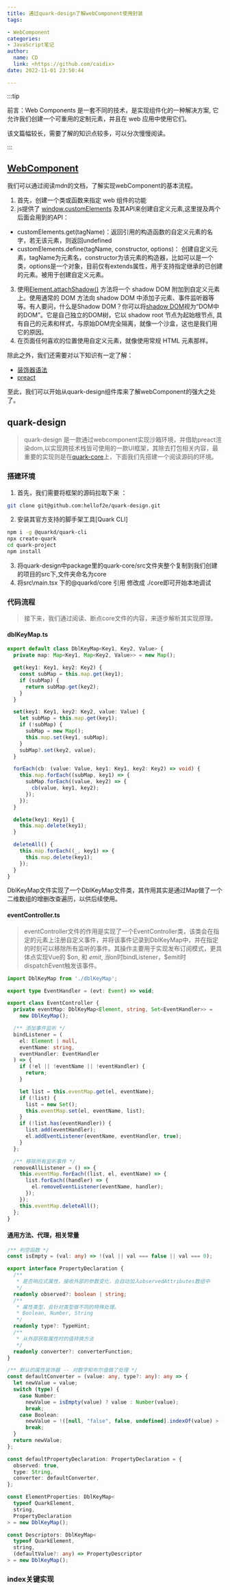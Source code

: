 ```yaml
---
title: 通过quark-design了解webComponent使用封装
tags:

- WebComponent
categories:
- JavaScript笔记
author:
  name: CD
  link: <https://github.com/caidix>
date: 2022-11-01 23:50:44

---
```

:::tip

前言：Web Components 是一套不同的技术，是实现组件化的一种解决方案, 它允许我们创建一个可重用的定制元素，并且在 web 应用中使用它们。

该文篇幅较长，需要了解的知识点较多，可以分次慢慢阅读。

:::

## [WebComponent](https://developer.mozilla.org/zh-CN/docs/Web/Web_Components)

我们可以通过阅读mdn的文档，了解实现webComponent的基本流程。

1. 首先，创建一个类或函数来指定 web 组件的功能
2. js提供了 [window.customElements](https://developer.mozilla.org/zh-CN/docs/Web/API/CustomElementRegistry/define) 及其API来创建自定义元素,这里提及两个后面会用到的API：

- customElements.get(tagName)：返回引用的构造函数的自定义元素的名字，若无该元素，则返回undefined
- customElements.define(tagName, constructor, options)： 创建自定义元素，tagName为元素名，constructor为该元素的构造器，比如可以是一个类，options是一个对象，目前仅有extends属性，用于支持指定继承的已创建的元素。被用于创建自定义元素。

3. 使用[Element.attachShadow()](https://developer.mozilla.org/zh-CN/docs/Web/API/Element/attachShadow) 方法将一个 shadow DOM 附加到自定义元素上。使用通常的 DOM 方法向 shadow DOM 中添加子元素、事件监听器等等。有人要问，什么是Shadow DOM？你可以将[shadow DOM](https://developer.mozilla.org/zh-CN/docs/Web/Web_Components/Using_shadow_DOM)视为“DOM中的DOM”。它是自己独立的DOM树，它以 shadow root 节点为起始根节点, 具有自己的元素和样式，与原始DOM完全隔离，就像一个沙盒，这也是我们用它的原因。
4. 在页面任何喜欢的位置使用自定义元素，就像使用常规 HTML 元素那样。

除此之外，我们还需要对以下知识有一定了解：

- [装饰器语法](https://es6.ruanyifeng.com/#docs/decorator)
- [preact](https://github.com/preactjs/preact)

 至此，我们可以开始从quark-design组件库来了解webComponent的强大之处了。

## quark-design

> quark-design 是一款通过webcomponent实现沙箱环境，并借助preact渲染dom,以实现跨技术栈皆可使用的一款UI框架，其除去打包相关内容，最重要的实现则是在[quark-core](https://github.com/hellof2e/quark-design/blob/main/packages/quark-core/src/index.ts)上，下面我们先搭建一个阅读源码的环境。

### 搭建环境

1. 首先，我们需要将框架的源码拉取下来 ：

```bash
git clone git@github.com:hellof2e/quark-design.git
```

2. 安装其官方支持的脚手架工具[Quark CLI]

```bash
npm i -g @quarkd/quark-cli
npx create-quark
cd quark-project
npm install
```

3. 将quark-design中package里的quark-core/src文件夹整个复制到我们创建的项目的src下,文件夹命名为core
4. 将src\main.tsx 下的@quarkd/core 引用 修改成 ./core即可开始本地调试

### 代码流程

> 接下来，我们通过阅读、断点core文件的内容，来逐步解析其实现原理。

#### dblKeyMap.ts

```ts
export default class DblKeyMap<Key1, Key2, Value> {
  private map: Map<Key1, Map<Key2, Value>> = new Map();

  get(key1: Key1, key2: Key2) {
    const subMap = this.map.get(key1);
    if (subMap) {
      return subMap.get(key2);
    }
  }

  set(key1: Key1, key2: Key2, value: Value) {
    let subMap = this.map.get(key1);
    if (!subMap) {
      subMap = new Map();
      this.map.set(key1, subMap);
    }
    subMap?.set(key2, value);
  }

  forEach(cb: (value: Value, key1: Key1, key2: Key2) => void) {
    this.map.forEach((subMap, key1) => {
      subMap.forEach((value, key2) => {
        cb(value, key1, key2);
      });
    });
  }

  delete(key1: Key1) {
    this.map.delete(key1);
  }

  deleteAll() {
    this.map.forEach((_, key1) => {
      this.map.delete(key1);
    });
  }
}
```

DblKeyMap文件实现了一个DblKeyMap文件类，其作用其实是通过Map做了一个二维数组的增删改查遍历，以供后续使用。

#### eventController.ts

> eventController文件的作用是实现了一个EventController类，该类会在指定的元素上注册自定义事件，并将该事件记录到DblKeyMap中，并在指定的时刻可以移除所有监听的事件。其操作主要用于实现发布订阅模式，更具体点实现Vue的 $on, 和 $emit,当$on时bindListener，$emit时dispatchEvent触发该事件。

```ts
import DblKeyMap from './dblKeyMap';

export type EventHandler = (evt: Event) => void;

export class EventController {
  private eventMap: DblKeyMap<Element, string, Set<EventHandler>> =
    new DblKeyMap();

  /** 添加事件监听 */
  bindListener = (
    el: Element | null,
    eventName: string,
    eventHandler: EventHandler
  ) => {
    if (!el || !eventName || !eventHandler) {
      return;
    }

    let list = this.eventMap.get(el, eventName);
    if (!list) {
      list = new Set();
      this.eventMap.set(el, eventName, list);
    }
    if (!list.has(eventHandler)) {
      list.add(eventHandler);
      el.addEventListener(eventName, eventHandler, true);
    }
  };

  /** 移除所有监听事件 */
  removeAllListener = () => {
    this.eventMap.forEach((list, el, eventName) => {
      list.forEach((handler) => {
        el.removeEventListener(eventName, handler);
      });
    });
    this.eventMap.deleteAll();
  };
}

```

#### 通用方法、代理，相关常量

```ts
/** 判空函数 */
const isEmpty = (val: any) => !(val || val === false || val === 0);

export interface PropertyDeclaration {
  /**
   * 是否响应式属性，接收外部的参数变化，会自动加入observedAttributes数组中
   */
  readonly observed?: boolean | string;
  /**
   * 属性类型，会针对类型做不同的特殊处理。
   * Boolean, Number, String
   */
  readonly type?: TypeHint;
  /**
   * 从外部获取属性时的值转换方法
   */
  readonly converter?: converterFunction;
}

/** 默认的属性装饰器 -- 对数字和布尔值做了处理 */
const defaultConverter = (value: any, type?: any): any => {
  let newValue = value;
  switch (type) {
    case Number:
      newValue = isEmpty(value) ? value : Number(value);
      break;
    case Boolean:
      newValue = !([null, "false", false, undefined].indexOf(value) > -1);
      break;
  }
  return newValue;
};

const defaultPropertyDeclaration: PropertyDeclaration = {
  observed: true,
  type: String,
  converter: defaultConverter,
};

const ElementProperties: DblKeyMap<
  typeof QuarkElement,
  string,
  PropertyDeclaration
> = new DblKeyMap();

const Descriptors: DblKeyMap<
  typeof QuarkElement,
  string,
  (defaultValue?: any) => PropertyDescriptor
> = new DblKeyMap();
```

### index关键实现
